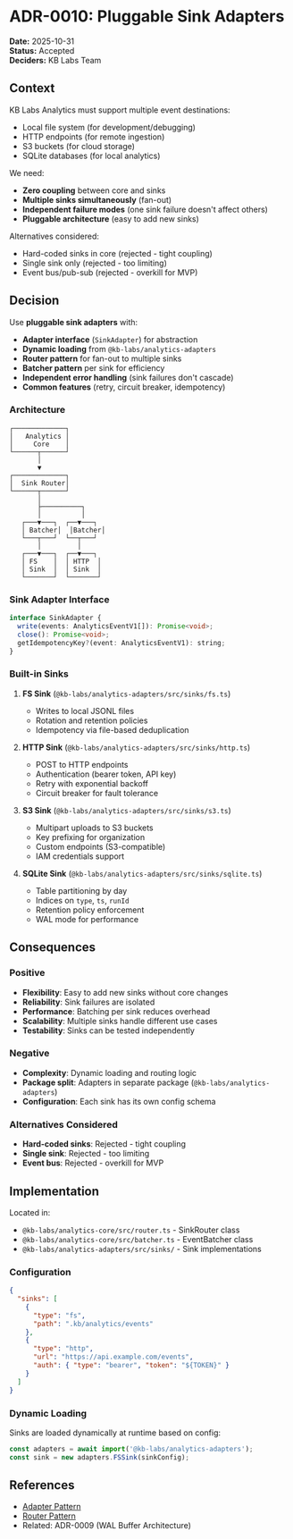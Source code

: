 # ADR-0010: Pluggable Sink Adapters

**Date:** 2025-10-31  
**Status:** Accepted  
**Deciders:** KB Labs Team

## Context

KB Labs Analytics must support multiple event destinations:
- Local file system (for development/debugging)
- HTTP endpoints (for remote ingestion)
- S3 buckets (for cloud storage)
- SQLite databases (for local analytics)

We need:
- **Zero coupling** between core and sinks
- **Multiple sinks simultaneously** (fan-out)
- **Independent failure modes** (one sink failure doesn't affect others)
- **Pluggable architecture** (easy to add new sinks)

Alternatives considered:
- Hard-coded sinks in core (rejected - tight coupling)
- Single sink only (rejected - too limiting)
- Event bus/pub-sub (rejected - overkill for MVP)

## Decision

Use **pluggable sink adapters** with:
- **Adapter interface** (`SinkAdapter`) for abstraction
- **Dynamic loading** from `@kb-labs/analytics-adapters`
- **Router pattern** for fan-out to multiple sinks
- **Batcher pattern** per sink for efficiency
- **Independent error handling** (sink failures don't cascade)
- **Common features** (retry, circuit breaker, idempotency)

### Architecture

```
┌─────────────┐
│   Analytics │
│     Core    │
└──────┬──────┘
       │
       ▼
┌─────────────┐
│  Sink Router│
└──────┬──────┘
       │
       ├──────────┐
       │          │
   ┌───▼───┐  ┌──▼───┐
   │ Batcher│  │Batcher│
   └───┬───┘  └──┬───┘
       │         │
   ┌───▼───┐  ┌──▼───┐
   │ FS    │  │ HTTP  │
   │ Sink  │  │ Sink  │
   └───────┘  └───────┘
```

### Sink Adapter Interface

```typescript
interface SinkAdapter {
  write(events: AnalyticsEventV1[]): Promise<void>;
  close(): Promise<void>;
  getIdempotencyKey?(event: AnalyticsEventV1): string;
}
```

### Built-in Sinks

1. **FS Sink** (`@kb-labs/analytics-adapters/src/sinks/fs.ts`)
   - Writes to local JSONL files
   - Rotation and retention policies
   - Idempotency via file-based deduplication

2. **HTTP Sink** (`@kb-labs/analytics-adapters/src/sinks/http.ts`)
   - POST to HTTP endpoints
   - Authentication (bearer token, API key)
   - Retry with exponential backoff
   - Circuit breaker for fault tolerance

3. **S3 Sink** (`@kb-labs/analytics-adapters/src/sinks/s3.ts`)
   - Multipart uploads to S3 buckets
   - Key prefixing for organization
   - Custom endpoints (S3-compatible)
   - IAM credentials support

4. **SQLite Sink** (`@kb-labs/analytics-adapters/src/sinks/sqlite.ts`)
   - Table partitioning by day
   - Indices on `type`, `ts`, `runId`
   - Retention policy enforcement
   - WAL mode for performance

## Consequences

### Positive

- **Flexibility**: Easy to add new sinks without core changes
- **Reliability**: Sink failures are isolated
- **Performance**: Batching per sink reduces overhead
- **Scalability**: Multiple sinks handle different use cases
- **Testability**: Sinks can be tested independently

### Negative

- **Complexity**: Dynamic loading and routing logic
- **Package split**: Adapters in separate package (`@kb-labs/analytics-adapters`)
- **Configuration**: Each sink has its own config schema

### Alternatives Considered

- **Hard-coded sinks**: Rejected - tight coupling
- **Single sink**: Rejected - too limiting
- **Event bus**: Rejected - overkill for MVP

## Implementation

Located in:
- `@kb-labs/analytics-core/src/router.ts` - SinkRouter class
- `@kb-labs/analytics-core/src/batcher.ts` - EventBatcher class
- `@kb-labs/analytics-adapters/src/sinks/` - Sink implementations

### Configuration

```json
{
  "sinks": [
    {
      "type": "fs",
      "path": ".kb/analytics/events"
    },
    {
      "type": "http",
      "url": "https://api.example.com/events",
      "auth": { "type": "bearer", "token": "${TOKEN}" }
    }
  ]
}
```

### Dynamic Loading

Sinks are loaded dynamically at runtime based on config:

```typescript
const adapters = await import('@kb-labs/analytics-adapters');
const sink = new adapters.FSSink(sinkConfig);
```

## References

- [Adapter Pattern](https://en.wikipedia.org/wiki/Adapter_pattern)
- [Router Pattern](https://en.wikipedia.org/wiki/Message_router)
- Related: ADR-0009 (WAL Buffer Architecture)

